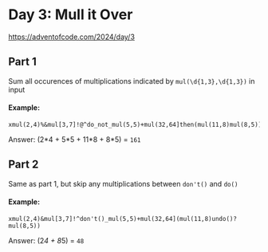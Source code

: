 # Day 3: Mull it Over

https://adventofcode.com/2024/day/3

## Part 1

Sum all occurences of multiplications indicated by `mul(\d{1,3},\d{1,3})` in input

#### Example:

```
xmul(2,4)%&mul[3,7]!@^do_not_mul(5,5)+mul(32,64]then(mul(11,8)mul(8,5))
```
Answer: (2\*4 + 5\*5 + 11\*8 + 8\*5) = `161`


## Part 2

Same as part 1, but skip any multiplications between `don't()` and `do()`

#### Example:

```
xmul(2,4)&mul[3,7]!^don't()_mul(5,5)+mul(32,64](mul(11,8)undo()?mul(8,5))
```

Answer: (2*4 + 8*5) = `48`

